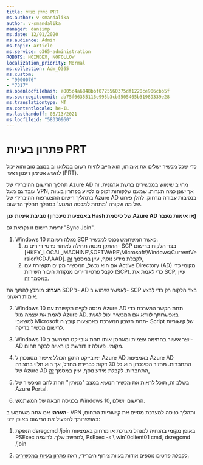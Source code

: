 ```yaml
---
title: פתרון בעיות PRT
ms.author: v-smandalika
author: v-smandalika
manager: dansimp
ms.date: 12/01/2020
ms.audience: Admin
ms.topic: article
ms.service: o365-administration
ROBOTS: NOINDEX, NOFOLLOW
localization_priority: Normal
ms.collection: Adm_O365
ms.custom:
- "9000076"
- "7317"
ms.openlocfilehash: a005c4a6848bbf0725560375df1220ce906cbb5f
ms.sourcegitcommit: ab75f66355116e995b3cb5505465b31989339e28
ms.translationtype: MT
ms.contentlocale: he-IL
ms.lasthandoff: 08/13/2021
ms.locfileid: "58330960"
---
```

# <a name="troubleshoot-prt-issue"></a>פתרון בעיות PRT

כדי שכל מכשיר ישלים את אימותו, הוא חייב להיות רשום במלואו וב במצב טוב והוא יכול להשיג אסימון רענון ראשי (PRT).

תהליך הרישום ההיברידי של Azure AD מחייב שימוש במכשירים ברשת ארגונית. זה עובד גם מעל VPN, אך ישנן כמה תערות. שמענו שלקוחות זקוקים לסיוע בפתרון בעיות בתהליך רישום ההצטרפות ההיברידי של Azure AD בנסיבות עבודה מרחוק. להלן פירוט של מה שקורה 'מתחת למכסה המנוע' במהלך תהליך הרישום.

**סביבת אימות ענן (באמצעות סינכרון Hash של סיסמת Azure AD או אימות מעבר)**

זרימת רישום זו נקראת גם "Sync Join".

1. Windows 10 מגלה רשומת SCP כאשר המשתמש נכנס למכשיר.
    1. ההתקן מנסה תחילה לאחזר פרטי דיירים מ- SCP בצד הלקוח ברישום [HKEY_LOCAL_MACHINE\SOFTWARE\Microsoft\Windows\CurrentVersion\CDJ\AAD]. לקבלת מידע נוסף, עיין במסמך [זה.](https://docs.microsoft.com/azure/active-directory/devices/hybrid-azuread-join-control)
    2. אם הוא נכשל, המכשיר מקיים תקשורת עם Active Directory (AD) מקומי כדי לקבל פרטי דיירים מנקודת חיבור השירות (SCP). כדי לאמת את SCP, עיין במסמך [זה.](https://docs.microsoft.com/azure/active-directory/devices/hybrid-azuread-join-manual#configure-a-service-connection-point) 

**הערה:** מומלץ להפוך את SCP ל- AD לאפשר שימוש ב- SCP בצד הלקוח רק כדי לבצע אימות ראשוני.

2. Windows 10 מנסה לקיים תקשורת עם Azure AD תחת הקשר המערכת כדי לאמת את עצמה מול Azure AD. באפשרותך לוודא אם המכשיר יכול לגשת למשאבי Microsoft תחת חשבון המערכת באמצעות קובץ ה- Script של קישוריות לרישום מכשיר בדיקה.

3. Windows 10 יוצר אישור בחתימה עצמית ומאחסן אותו תחת אובייקט המחשב ב- AD מקומי. פעולה זו דורשת קו ראייה לבקר תחום.

4. אובייקט התקן הכולל אישור מסונכרן ל- Azure AD באמצעות Azure AD התחברות. מחזור הסינכרון הוא כל 30 דקות כברירת מחדל, אך הוא תלוי בתצורה של Azure AD התחברות. לקבלת מידע נוסף, עיין במסמך [זה.](https://docs.microsoft.com/azure/active-directory/hybrid/how-to-connect-sync-configure-filtering#organizational-unitbased-filtering)

5. בשלב זה, תוכל לראות את מכשיר הנושא במצב "ממתין" תחת להב המכשיר של Azure Portal.

6. בכניסה הבאה של המשתמש Windows 10, הרישום יושלם. 

**הערה**: אם אתה משתמש ב- VPN ותהליך כניסה למערכת מסיים את קישוריות התחום, באפשרותך להפעיל את הרישום באופן ידני:
 1. הנפקת dsregcmd /join באופן מקומי בהנחיה למנהל מערכת או מרחוק באמצעות PSExec למחשב שלך. לדוגמה, PsExec -s \\ win10client01 cmd, dsregcmd /join

 2. לקבלת פרטים נוספים אודות בעיות צירוף היברידי, ראה [פתרון בעיות במכשירים.](https://techcommunity.microsoft.com/t5/azure-active-directory-identity/azure-ad-mailbag-frequent-questions-about-using-device-based/ba-p/1257344)
